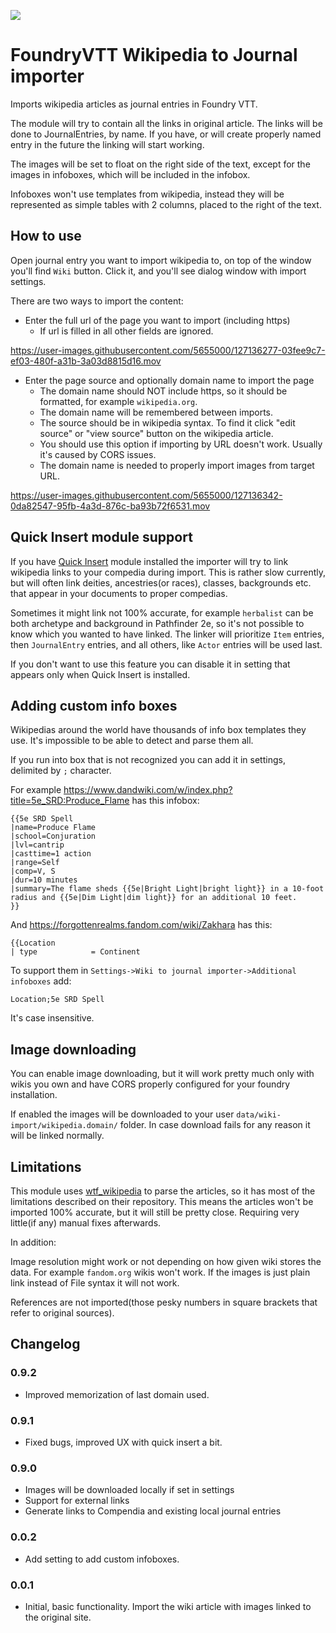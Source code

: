 ![](https://img.shields.io/badge/Foundry-v0.8.6-informational)
<!--- Downloads @ Latest Badge -->
<!--- replace <user>/<repo> with your username/repository -->
<!--- ![Latest Release Download Count](https://img.shields.io/github/downloads/rlach/wiki-import/latest/module.zip) -->

<!--- Forge Bazaar Install % Badge -->
<!--- replace <your-module-name> with the `name` in your manifest -->
<!--- ![Forge Installs](https://img.shields.io/badge/dynamic/json?label=Forge%20Installs&query=package.installs&suffix=%25&url=https%3A%2F%2Fforge-vtt.com%2Fapi%2Fbazaar%2Fpackage%2Fwiki-import&colorB=4aa94a) -->

# FoundryVTT Wikipedia to Journal importer

Imports wikipedia articles as journal entries in Foundry VTT. 

The module will try to contain all the links in original article. The links will be done to JournalEntries, by name. If you have, or will create properly named entry in the future the linking will start working.

The images will be set to float on the right side of the text, except for the images in infoboxes, which will be included in the infobox.

Infoboxes won't use templates from wikipedia, instead they will be represented as simple tables with 2 columns, placed to the right of the text.

## How to use

Open journal entry you want to import wikipedia to, on top of the window you'll find `Wiki` button.
Click it, and you'll see dialog window with import settings.

There are two ways to import the content:

* Enter the full url of the page you want to import (including https)
  - If url is filled in all other fields are ignored.
  
https://user-images.githubusercontent.com/5655000/127136277-03fee9c7-ef03-480f-a31b-3a03d8815d16.mov
  
* Enter the page source and optionally domain name to import the page
  - The domain name should NOT include https, so it should be formatted, for example `wikipedia.org`.
  - The domain name will be remembered between imports.
  - The source should be in wikipedia syntax. To find it click "edit source" or "view source" button on the wikipedia article.
  - You should use this option if importing by URL doesn't work. Usually it's caused by CORS issues.
  - The domain name is needed to properly import images from target URL.

https://user-images.githubusercontent.com/5655000/127136342-0da82547-95fb-4a3d-876c-ba93b72f6531.mov

## Quick Insert module support

If you have [Quick Insert](https://gitlab.com/fvtt-modules-lab/quick-insert) module installed the importer will try to link wikipedia links to your compedia during import.
This is rather slow currently, but will often link deities, ancestries(or races), classes, backgrounds etc. that appear in your documents to proper compedias.

Sometimes it might link not 100% accurate, for example `herbalist` can be both archetype and background in Pathfinder 2e, so it's not possible to know which you wanted to have linked.
The linker will prioritize `Item` entries, then `JournalEntry` entries, and all others, like `Actor` entries will be used last.

If you don't want to use this feature you can disable it in setting that appears only when Quick Insert is installed.

## Adding custom info boxes

Wikipedias around the world have thousands of info box templates they use. It's impossible to be able to detect and parse them all.

If you run into box that is not recognized you can add it in settings, delimited by `;` character.

For example https://www.dandwiki.com/w/index.php?title=5e_SRD:Produce_Flame has this infobox:

```
{{5e SRD Spell
|name=Produce Flame
|school=Conjuration
|lvl=cantrip
|casttime=1 action
|range=Self
|comp=V, S
|dur=10 minutes
|summary=The flame sheds {{5e|Bright Light|bright light}} in a 10-foot radius and {{5e|Dim Light|dim light}} for an additional 10 feet.
}}
```

And https://forgottenrealms.fandom.com/wiki/Zakhara has this:
```
{{Location
| type            = Continent
```

To support them in `Settings->Wiki to journal importer->Additional infoboxes` add:
```
Location;5e SRD Spell
```
It's case insensitive.

## Image downloading

You can enable image downloading, but it will work pretty much only with wikis you own and have CORS properly configured for your foundry installation.

If enabled the images will be downloaded to your user `data/wiki-import/wikipedia.domain/` folder. In case download fails for any reason it will be linked normally.

## Limitations

This module uses [wtf_wikipedia](https://github.com/spencermountain/wtf_wikipedia) to parse the articles, so it has most of the limitations described on their repository. This means the articles won't be imported 100% accurate, but it will still be pretty close. Requiring very little(if any) manual fixes afterwards.

In addition: 

Image resolution might work or not depending on how given wiki stores the data. For example `fandom.org` wikis won't work. If the images is just plain link instead of File syntax it will not work.

References are not imported(those pesky numbers in square brackets that refer to original sources).

## Changelog

### 0.9.2
* Improved memorization of last domain used.

### 0.9.1
* Fixed bugs, improved UX with quick insert a bit.

### 0.9.0
* Images will be downloaded locally if set in settings
* Support for external links
* Generate links to Compendia and existing local journal entries

### 0.0.2
* Add setting to add custom infoboxes.

### 0.0.1
* Initial, basic functionality. Import the wiki article with images linked to the original site.
